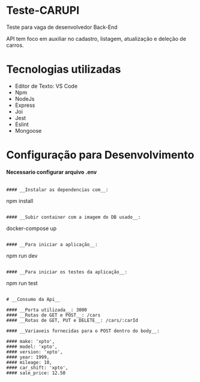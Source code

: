 # Teste-CARUPI
Teste para vaga de desenvolvedor Back-End

API tem foco em auxiliar no cadastro, listagem, atualização e deleção de carros.

# __Tecnologias utilizadas__

- Editor de Texto: VS Code
- Npm
- NodeJs
- Express
- Joi
- Jest
- Eslint
- Mongoose


# __Configuração para Desenvolvimento__

#### __Necessario configurar arquivo .env__
```

#### __Instalar as dependencias com__:
```
npm install 
```

#### __Subir container com a imagem do DB usado__:
```
docker-compose up
```

#### __Para iniciar a aplicação__:
```
npm run dev
```

#### __Para iniciar os testes da aplicação__:
```
npm run test
```

# __Consumo da Api__

#### __Porta utilizada__: 3000
#### __Rotas de GET e POST__: /cars
#### __Rotas de GET, PUT e DELETE__: /cars/:carId

#### __Variaveis fornecidas para o POST dentro do body__:

#### make: 'xpto',
#### model: 'xpto',
#### version: 'xpto',
#### year: 1999,
#### mileage: 10,
#### car_shift: 'xpto',
#### sale_price: 12.50
